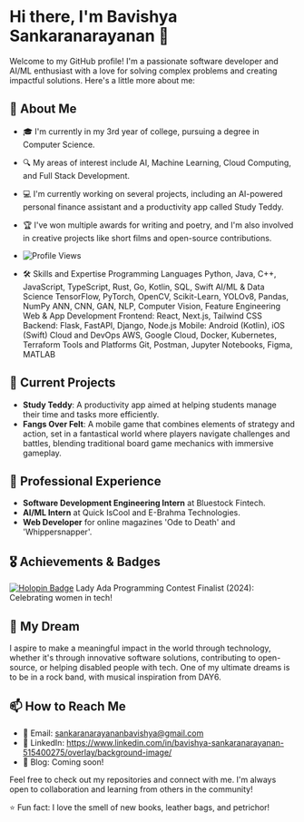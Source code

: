 # Hi there, I'm Bavishya Sankaranarayanan 👋

Welcome to my GitHub profile! I'm a passionate software developer and AI/ML enthusiast with a love for solving complex problems and creating impactful solutions. Here's a little more about me:

## 🌱 About Me

- 🎓 I'm currently in my 3rd year of college, pursuing a degree in Computer Science.
- 🔍 My areas of interest include AI, Machine Learning, Cloud Computing, and Full Stack Development.
- 💻 I'm currently working on several projects, including an AI-powered personal finance assistant and a productivity app called Study Teddy.
- 🏆 I've won multiple awards for writing and poetry, and I'm also involved in creative projects like short films and open-source contributions.

- ![Profile Views](https://hits.seeyoufarm.com/api/count/incr/badge.svg?url=https://github.com/bavi404&count_bg=%2356B4F3&title_bg=%232D2D2D&icon=github.svg&icon_color=%23E7E7E7&title=Profile+views&edge_flat=false)

- 🛠️ Skills and Expertise
Programming Languages
Python, Java, C++, JavaScript, TypeScript, Rust, Go, Kotlin, SQL, Swift
AI/ML & Data Science
TensorFlow, PyTorch, OpenCV, Scikit-Learn, YOLOv8, Pandas, NumPy
ANN, CNN, GAN, NLP, Computer Vision, Feature Engineering
Web & App Development
Frontend: React, Next.js, Tailwind CSS
Backend: Flask, FastAPI, Django, Node.js
Mobile: Android (Kotlin), iOS (Swift)
Cloud and DevOps
AWS, Google Cloud, Docker, Kubernetes, Terraform
Tools and Platforms
Git, Postman, Jupyter Notebooks, Figma, MATLAB


## 🔭 Current Projects

- **Study Teddy**: A productivity app aimed at helping students manage their time and tasks more efficiently.
- **Fangs Over Felt**: A mobile game that combines elements of strategy and action, set in a fantastical world where players navigate challenges and battles, blending traditional board game mechanics with immersive gameplay.

## 💼 Professional Experience

- **Software Development Engineering Intern** at Bluestock Fintech.
- **AI/ML Intern** at Quick IsCool and E-Brahma Technologies.
- **Web Developer** for online magazines 'Ode to Death' and 'Whippersnapper'.

## 🎖️ Achievements & Badges

[![Holopin Badge](https://holopin.me/bavi404)](https://holopin.io/@bavi404)
Lady Ada Programming Contest Finalist (2024): Celebrating women in tech!

## 🚀 My Dream

I aspire to make a meaningful impact in the world through technology, whether it's through innovative software solutions, contributing to open-source, or helping disabled people with tech. One of my ultimate dreams is to be in a rock band, with musical inspiration from DAY6.

## 📫 How to Reach Me

- 📧 Email: sankaranarayananbavishya@gmail.com
- 💼 LinkedIn: https://www.linkedin.com/in/bavishya-sankaranarayanan-515400275/overlay/background-image/
- 📝 Blog: Coming soon!

Feel free to check out my repositories and connect with me. I'm always open to collaboration and learning from others in the community!



⭐️ Fun fact: I love the smell of new books, leather bags, and petrichor!

